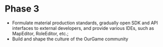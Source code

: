 # Phase 3

* Formulate material production standards, gradually open SDK and API interfaces to external developers, and provide various IDEs, such as MapEditor, RoleEditor, etc.;
* Build and shape the culture of the OurGame community
